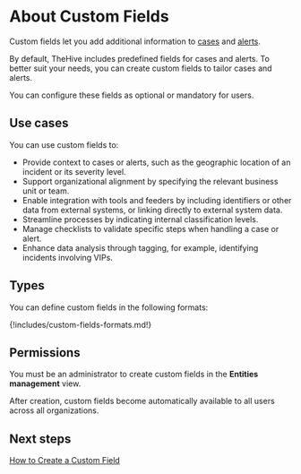 # About Custom Fields

Custom fields let you add additional information to [cases](../../user-guides/analyst-corner/cases/about-a-case.md) and [alerts](../../user-guides/analyst-corner/alerts/about-alerts.md).

By default, TheHive includes predefined fields for cases and alerts. To better suit your needs, you can create custom fields to tailor cases and alerts. 

You can configure these fields as optional or mandatory for users.

## Use cases

You can use custom fields to:

* Provide context to cases or alerts, such as the geographic location of an incident or its severity level.
* Support organizational alignment by specifying the relevant business unit or team.
* Enable integration with tools and feeders by including identifiers or other data from external systems, or linking directly to external system data.
* Streamline processes by indicating internal classification levels.
* Manage checklists to validate specific steps when handling a case or alert.
* Enhance data analysis through tagging, for example, identifying incidents involving VIPs.

## Types

You can define custom fields in the following formats:

{!includes/custom-fields-formats.md!}

## Permissions

You must be an administrator to create custom fields in the **Entities management** view.

After creation, custom fields become automatically available to all users across all organizations.

## Next steps

[How to Create a Custom Field](create-a-custom-field.md)